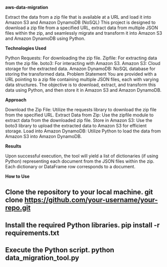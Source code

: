 **aws-data-migration**

Extract the data from a zip file that is available at a URL and load it into Amazon S3 and Amazon DynamoDB (NoSQL)
This project is designed to download a zip file from a specified URL, extract data from multiple JSON files within the zip, and seamlessly migrate and transform it into Amazon S3 and Amazon DynamoDB using Python.

**Technologies Used**

Python
Requests: For downloading the zip file.
Zipfile: For extracting data from the zip file.
boto3: For interacting with Amazon S3.
Amazon S3: Cloud storage for the extracted data.
Amazon DynamoDB: NoSQL database for storing the transformed data.
Problem Statement
You are provided with a URL pointing to a zip file containing multiple JSON files, each with varying data structures. The objective is to download, extract, and transform this data using Python, and then store it in Amazon S3 and Amazon DynamoDB.

**Approach**

Download the Zip File: Utilize the requests library to download the zip file from the specified URL.
Extract Data from Zip: Use the zipfile module to extract data from the downloaded zip file.
Store in Amazon S3: Use the boto3 library to upload the extracted data to Amazon S3 for efficient storage.
Load into Amazon DynamoDB: Utilize Python to load the data from Amazon S3 into Amazon DynamoDB.


**Results**

Upon successful execution, the tool will yield a list of dictionaries (if using Python) representing each document from the JSON files within the zip. Each dictionary or DataFrame row corresponds to a document.

**How to Use**

Clone the repository to your local machine.
git clone https://github.com/your-username/your-repo.git
------------------------
Install the required Python libraries.
pip install -r requirements.txt
--------------------------------
Execute the Python script.
python data_migration_tool.py
--------------------------------
